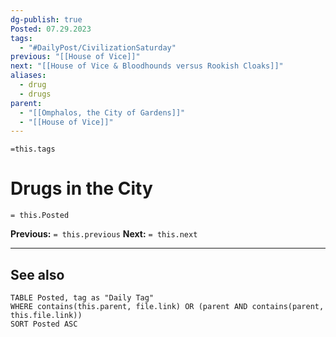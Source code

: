 ```yaml
---
dg-publish: true
Posted: 07.29.2023
tags:
  - "#DailyPost/CivilizationSaturday"
previous: "[[House of Vice]]"
next: "[[House of Vice & Bloodhounds versus Rookish Cloaks]]"
aliases:
  - drug
  - drugs
parent:
  - "[[Omphalos, the City of Gardens]]"
  - "[[House of Vice]]"
---
```

`=this.tags`
# Drugs in the City
`= this.Posted`

**Previous:** `= this.previous`
**Next:** `= this.next`

---

## See also

```dataview
TABLE Posted, tag as "Daily Tag"
WHERE contains(this.parent, file.link) OR (parent AND contains(parent, this.file.link))
SORT Posted ASC
```
